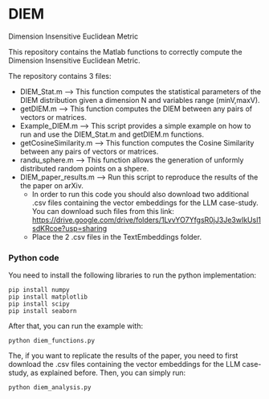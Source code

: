 # DIEM
Dimension Insensitive Euclidean Metric

This repository contains the Matlab functions to correctly compute the Dimension Insensitive Euclidean Metric.

The repository contains 3 files:
- DIEM_Stat.m --> This function computes the statistical parameters of the DIEM distribution given a dimension N and variables range (minV,maxV).
- getDIEM.m --> This function computes the DIEM between any pairs of vectors or matrices.
- Example_DIEM.m --> This script provides a simple example on how to run and use the DIEM_Stat.m and getDIEM.m functions.
- getCosineSimilarity.m --> This function computes the Cosine Similarity between any pairs of vectors or matrices.
- randu_sphere.m --> This function allows the generation of unformly distributed random points on a shpere.
- DIEM_paper_results.m --> Run this script to reproduce the results of the the paper on arXiv.
  - In order to run this code you should also download two additional .csv files containing the vector embeddings for the LLM case-study. You can download such files from this link: https://drive.google.com/drive/folders/1LvvYO7YfgsR0jJ3Je3wIkUsl1sdKRcoe?usp=sharing
  - Place the 2 .csv files in the TextEmbeddings folder.
 
### Python code
You need to install the following libraries to run the python implementation:

``` 
pip install numpy
pip install matplotlib
pip install scipy
pip install seaborn
```
After that, you can run the example with:
```
python diem_functions.py
```
The, if you want to replicate the results of the paper, you need to first download the .csv files containing the vector embeddings for the LLM case-study, as explained before. Then, you can simply run:
```
python diem_analysis.py
```

